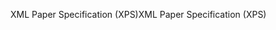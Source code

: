 <span data-ttu-id="7589c-101">XML Paper Specification (XPS)</span><span class="sxs-lookup"><span data-stu-id="7589c-101">XML Paper Specification (XPS)</span></span>